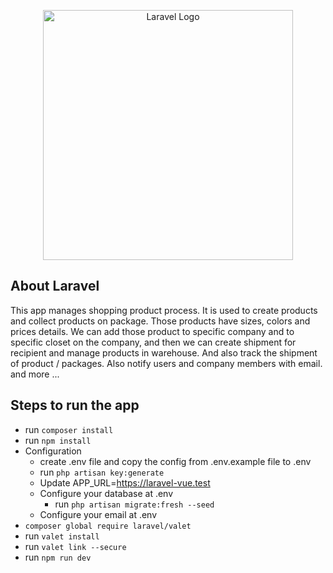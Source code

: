 <p align="center"><a href="https://laravel.com" target="_blank"><img src="https://raw.githubusercontent.com/laravel/art/master/logo-lockup/5%20SVG/2%20CMYK/1%20Full%20Color/laravel-logolockup-cmyk-red.svg" width="400" alt="Laravel Logo"></a></p>

## About Laravel

This app manages shopping product process. It is used to create products and collect products on package.
Those products have sizes, colors and prices details.
We can add those product to specific company and to specific closet on the company, and then we can create shipment for
recipient and manage products in warehouse. And also track the shipment of product / packages.
Also notify users and company members with email. 
and more ...

## Steps to run the app

- run ``composer install``
- run ``npm install``
- Configuration
    - create .env file and copy the config from .env.example file to .env
    - run ``php artisan key:generate``
    - Update APP_URL=https://laravel-vue.test
    - Configure your database at .env
        - run ``php artisan migrate:fresh --seed``
    - Configure your email at .env
- ``composer global require laravel/valet``
- run ``valet install``
- run ``valet link --secure``
- run ``npm run dev``

